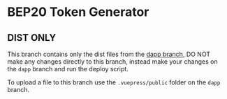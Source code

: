 # BEP20 Token Generator

## DIST ONLY
This branch contains only the dist files from the [dapp branch](https://github.com/bit-business/coinmaker/tree/dapp), DO NOT make any changes directly to this branch, instead make your changes on the `dapp` branch and run the deploy script.

To upload a file to this branch use the `.vuepress/public` folder on the `dapp` branch.
